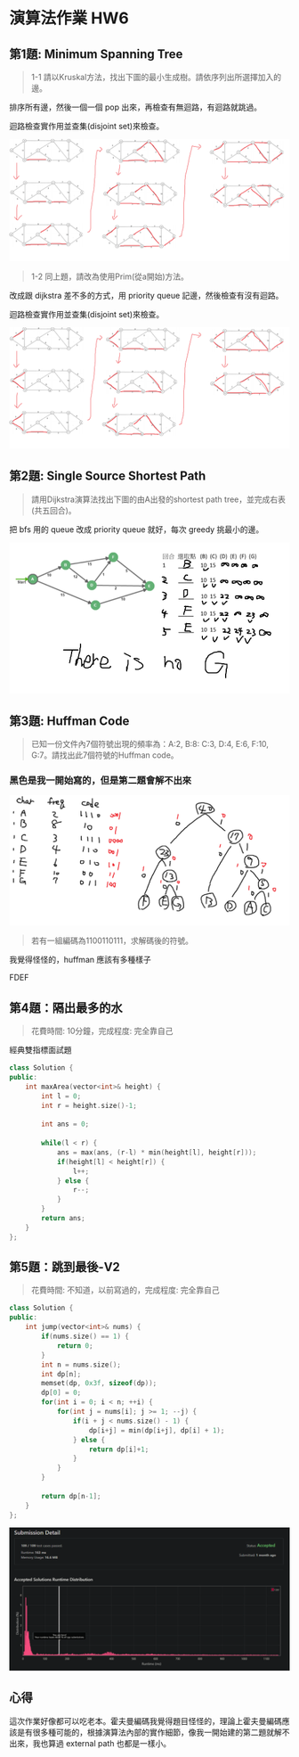# 演算法作業 HW6

## 第1題: Minimum Spanning Tree

> 1-1 請以Kruskal方法，找出下圖的最小生成樹。請依序列出所選擇加入的邊。

排序所有邊，然後一個一個 pop 出來，再檢查有無迴路，有迴路就跳過。

迴路檢查實作用並查集(disjoint set)來檢查。

![](imgs/kruskal.png)

> 1-2 同上題，請改為使用Prim(從a開始)方法。

改成跟 dijkstra 差不多的方式，用 priority queue 記邊，然後檢查有沒有迴路。

迴路檢查實作用並查集(disjoint set)來檢查。

![](imgs/prim.png)

## 第2題: Single Source Shortest Path

> 請用Dijkstra演算法找出下圖的由A出發的shortest path tree，並完成右表(共五回合)。

把 bfs 用的 queue 改成 priority queue 就好，每次 greedy 挑最小的邊。

![](imgs/dijkstra.png)

## 第3題: Huffman Code

> 已知一份文件內7個符號出現的頻率為：A:2, B:8: C:3, D:4, E:6, F:10, G:7。請找出此7個符號的Huffman code。

### 黑色是我一開始寫的，但是第二題會解不出來
![](imgs/huffman.png)

> 若有一組編碼為1100110111，求解碼後的符號。

我覺得怪怪的，huffman 應該有多種樣子

FDEF

## 第4題：隔出最多的水
> 花費時間: 10分鐘，完成程度: 完全靠自己

經典雙指標面試題

```c++
class Solution {
public:
    int maxArea(vector<int>& height) {
        int l = 0;
        int r = height.size()-1;
        
        int ans = 0;
        
        while(l < r) {
            ans = max(ans, (r-l) * min(height[l], height[r]));
            if(height[l] < height[r]) {
                l++;
            } else {
                r--;
            }
        }
        return ans;
    }
};
```

## 第5題：跳到最後-V2
> 花費時間: 不知道，以前寫過的，完成程度: 完全靠自己
```c++
class Solution {
public:
    int jump(vector<int>& nums) {
        if(nums.size() == 1) {
            return 0;
        }
        int n = nums.size();
        int dp[n];
        memset(dp, 0x3f, sizeof(dp));
        dp[0] = 0;
        for(int i = 0; i < n; ++i) {
            for(int j = nums[i]; j >= 1; --j) {
                if(i + j < nums.size() - 1) {
                    dp[i+j] = min(dp[i+j], dp[i] + 1);
                } else {
                    return dp[i]+1;
                }
            }
        }
        
        return dp[n-1];
    }
};
```

![](imgs/leetcode45.png)

## 心得

這次作業好像都可以吃老本。霍夫曼編碼我覺得題目怪怪的，理論上霍夫曼編碼應該是有很多種可能的，根據演算法內部的實作細節，像我一開始建的第二題就解不出來，我也算過 external path 也都是一樣小。